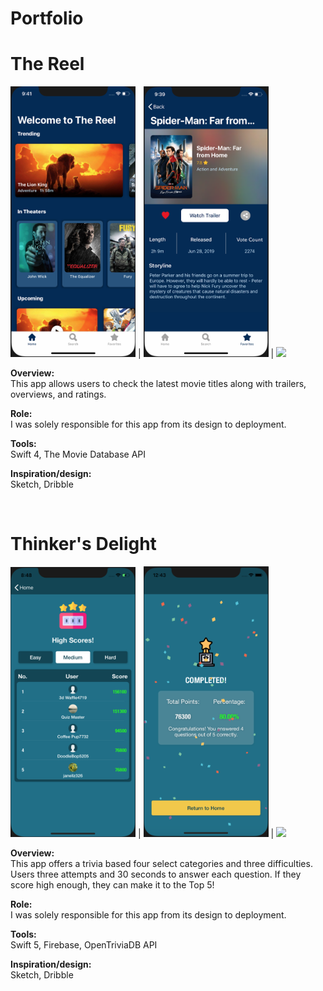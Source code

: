 # Portfolio
<div>
  <h1>The Reel</h1>
  <p width="100%">
    <img src="img/thereel/real1.png" width="200"> |
    <img src="img/thereel/real5.png" width="200"> |
    <img src="img/thereel.gif" width="200">
  </p>
  <div>
    <p><b>Overview: </b></br>This app allows users to check the latest movie titles along with trailers, overviews, and ratings.</p>
    <p><b>Role: </b></br>I was solely responsible for this app from its design to deployment.</p>
    <p><b>Tools: </b></br>Swift 4, The Movie Database API</p>
    <p><b>Inspiration/design: </b><br> Sketch, Dribble</p>
  </div>
</div>
</br>
<div>
  <h1>Thinker's Delight</h1>
  <p width="100%">
    <img src="img/thinkersdelight/6.5a.png" width="200"> |
    <img src="img/thinkersdelight/6.5%20d.png" width="200"> |
    <img src="img/td.gif" width="200">
  </p>
  <div>
    <p><b>Overview: </b></br>This app offers a trivia based four select categories and three difficulties. Users three attempts and 30 seconds to answer each question. If they score high enough, they can make it to the Top 5!</p>
    <p><b>Role: </b> </br>I was solely responsible for this app from its design to deployment.</p>
    <p><b>Tools: </b> </br>Swift 5, Firebase, OpenTriviaDB API</p>
    <p><b>Inspiration/design: </b><br> Sketch, Dribble</p>
  </div>
</div>
